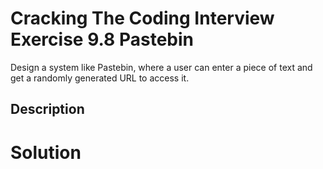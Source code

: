 # Cracking The Coding Interview Exercise 9.8 Pastebin
Design a system like Pastebin, where a user can enter a piece of text and get a randomly generated URL to access it.

## Description


# Solution
